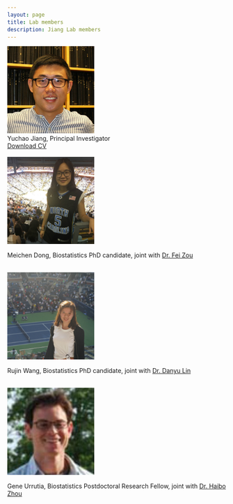 ```yaml
---
layout: page
title: Lab members
description: Jiang Lab members
---
```


<div class="container">
    <div class="row-fluid">
        <div class="span2">
        <a href="../assets/pics/Yuchao.jpg">
            <img src="../assets/pics/Yuchao.jpg" height="200" width="200" title="Yuchao Jiang" alt="Yuchao Jiang"/>
        </a>
        </div>
    </div>
</div>

<div class="cv">
	Yuchao Jiang, Principal Investigator <br/>
	<a href="../assets/pdfs/CV_Yuchao_Jiang.pdf" title="Download CV as PDF">Download CV</a>
</div>

<br/>

<div class="container">
    <div class="row-fluid">
        <div class="span2">
        <a href="../assets/pics/Meichen.jpg">
            <img src="../assets/pics/Meichen.jpg" height="200" width="200" title="Meichen Dong" alt="Meichen Dong"/>
        </a>
        </div>
    </div>
</div>

Meichen Dong, Biostatistics PhD candidate, joint with [Dr. Fei Zou](http://sph.unc.edu/adv_profile/fei-zou-phd/)

<br>

<div class="container">
    <div class="row-fluid">
        <div class="span2">
        <a href="../assets/pics/Rujin.jpg">
            <img src="../assets/pics/Rujin.jpg" height="200" width="200" title="Rujin Wang" alt="Rujin Wang"/>
        </a>
        </div>
    </div>
</div>

Rujin Wang, Biostatistics PhD candidate, joint with [Dr. Danyu Lin](http://sph.unc.edu/adv_profile/danyu-lin-phd/)

<br>

<div class="container">
    <div class="row-fluid">
        <div class="span2">
        <a href="../assets/pics/Gene.jpg">
            <img src="../assets/pics/Gene.jpg" height="200" width="200" title="Gene Urrutia" alt="Gene Urrutia"/>
        </a>
        </div>
    </div>
</div>

Gene Urrutia, Biostatistics Postdoctoral Research Fellow, joint with [Dr. Haibo Zhou](http://sph.unc.edu/adv_profile/haibo-zhou-phd/)
